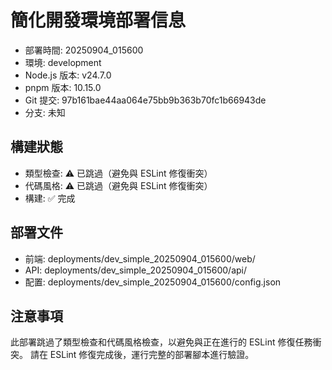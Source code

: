# 簡化開發環境部署信息

- 部署時間: 20250904_015600
- 環境: development
- Node.js 版本: v24.7.0
- pnpm 版本: 10.15.0
- Git 提交: 97b161bae44aa064e75bb9b363b70fc1b66943de
- 分支: 未知

## 構建狀態

- 類型檢查: ⚠️ 已跳過（避免與 ESLint 修復衝突）
- 代碼風格: ⚠️ 已跳過（避免與 ESLint 修復衝突）
- 構建: ✅ 完成

## 部署文件

- 前端: deployments/dev_simple_20250904_015600/web/
- API: deployments/dev_simple_20250904_015600/api/
- 配置: deployments/dev_simple_20250904_015600/config.json

## 注意事項

此部署跳過了類型檢查和代碼風格檢查，以避免與正在進行的 ESLint 修復任務衝突。
請在 ESLint 修復完成後，運行完整的部署腳本進行驗證。
